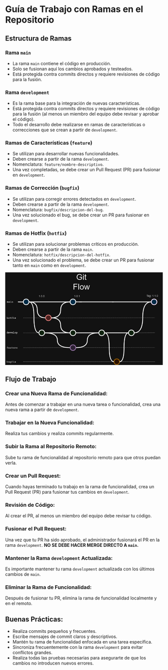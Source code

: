 # Guía de Trabajo con Ramas en el Repositorio

## Estructura de Ramas

### Rama `main`
- La rama `main` contiene el código en producción.
- Solo se fusionan aquí los cambios aprobados y testeados.
- Está protegida contra commits directos y requiere revisiones de código para la fusión.

### Rama `development`
- Es la rama base para la integración de nuevas características.
- Está protegida contra commits directos y requiere revisiones de código para la fusión (al menos un miembro del equipo debe revisar y aprobar el código).
- Todo el desarrollo debe realizarse en ramas de características o correcciones que se crean a partir de `development`.

### Ramas de Características (`feature`)
- Se utilizan para desarrollar nuevas funcionalidades.
- Deben crearse a partir de la rama `development`.
- Nomenclatura: `feature/nombre-descriptivo`.
- Una vez completadas, se debe crear un Pull Request (PR) para fusionar en `development`.

### Ramas de Corrección (`bugfix`)
- Se utilizan para corregir errores detectados en `development`.
- Deben crearse a partir de la rama `development`.
- Nomenclatura: `bugfix/descripcion-del-bug`.
- Una vez solucionado el bug, se debe crear un PR para fusionar en `development`.

### Ramas de Hotfix (`hotfix`)
- Se utilizan para solucionar problemas críticos en producción.
- Deben crearse a partir de la rama `main`.
- Nomenclatura: `hotfix/descripcion-del-hotfix`.
- Una vez solucionado el problema, se debe crear un PR para fusionar tanto en `main` como en `development`.

![Flujo de Ramas](diagrams/workflow-git.png)

## Flujo de Trabajo

### Crear una Nueva Rama de Funcionalidad:
Antes de comenzar a trabajar en una nueva tarea o funcionalidad, crea una nueva rama a partir de `development`.

### Trabajar en la Nueva Funcionalidad:
Realiza tus cambios y realiza commits regularmente.

### Subir la Rama al Repositorio Remoto:
Sube tu rama de funcionalidad al repositorio remoto para que otros puedan verla.

### Crear un Pull Request:
Cuando hayas terminado tu trabajo en la rama de funcionalidad, crea un Pull Request (PR) para fusionar tus cambios en `development`.

### Revisión de Código:
Al crear el PR, al menos un miembro del equipo debe revisar tu código.

### Fusionar el Pull Request:
Una vez que tu PR ha sido aprobado, el administrador fusionará el PR en la rama `development`. **NO SE DEBE HACER MERGE DIRECTO A `main`.**

### Mantener la Rama `development` Actualizada:
Es importante mantener tu rama `development` actualizada con los últimos cambios de `main`.

### Eliminar la Rama de Funcionalidad:
Después de fusionar tu PR, elimina la rama de funcionalidad localmente y en el remoto.

## Buenas Prácticas:

- Realiza commits pequeños y frecuentes.
- Escribe mensajes de commit claros y descriptivos.
- Mantén tu rama de funcionalidad enfocada en una tarea específica.
- Sincroniza frecuentemente con la rama `development` para evitar conflictos grandes.
- Realiza todas las pruebas necesarias para asegurarte de que los cambios no introducen nuevos errores.
